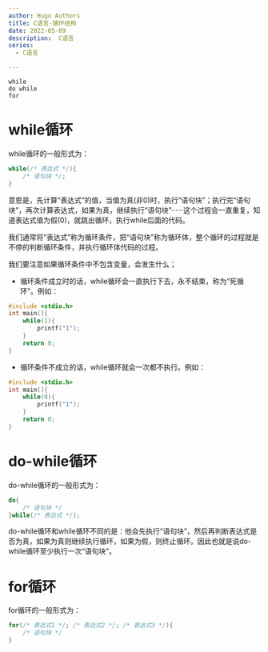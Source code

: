 ```yaml
---
author: Hugo Authors
title: C语言-循环结构
date: 2022-05-09
description:  C语言
series:
  - C语言

---
```

```
while
do while
for
```
<!--more-->

# while循环
while循环的一般形式为：
```c
while(/* 表达式 */){
    /* 语句块 */;
}
```
意思是，先计算“表达式”的值，当值为真(非0)时，执行“语句块”；执行完“语句块”，再次计算表达式，如果为真，继续执行“语句块”······这个过程会一直重复，知道表达式值为假(0)，就跳出循环，执行while后面的代码。

我们通常将“表达式”称为循环条件，把“语句块”称为循环体，整个循环的过程就是不停的判断循环条件，并执行循环体代码的过程。

我们要注意如果循环条件中不包含变量，会发生什么；
- 循环条件成立时的话，while循环会一直执行下去，永不结束，称为“死循环”。例如：
```c
#include <stdio.h>
int main(){
    while(1){
        printf("1");
    }
    return 0;
}
```
- 循环条件不成立的话，while循环就会一次都不执行。例如：
```c
#include <stdio.h>
int main(){
    while(0){
        printf("1");
    }
    return 0;
}
```


# do-while循环
do-while循环的一般形式为：
```c
do{
    /* 语句块 */
}while(/* 表达式 */);
```
do-while循环和while循环不同的是：他会先执行“语句块”，然后再判断表达式是否为真，如果为真则继续执行循环，如果为假，则终止循环。因此也就是说do-while循环至少执行一次“语句块”。


# for循环
for循环的一般形式为：
```c
for(/* 表达式1 */; /* 表达式2 */; /* 表达式3 */){
    /* 语句块 */
}